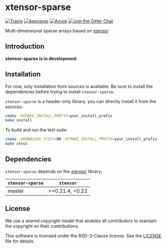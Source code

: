 # xtensor-sparse

[![Travis](https://travis-ci.com/xtensor-stack/xtensor-sparse.svg?branch=master)](https://travis-ci.org/xtensor-stack/xtensor)
[![Appveyor](https://ci.appveyor.com/api/projects/status/aubhh8lvrihw2odx/branch/master?svg=true)](https://ci.appveyor.com/project/xtensor-stack/xtensor-sparse/branch/master)
[![Azure](https://dev.azure.com/xtensor-stack/xtensor-stack/_apis/build/status/xtensor-stack.xtensor-sparse?branchName=master)](https://dev.azure.com/xtensor-stack/xtensor-stack/_build/latest?definitionId=4&branchName=master)
[![Join the Gitter Chat](https://badges.gitter.im/Join%20Chat.svg)](https://gitter.im/QuantStack/Lobby?utm_source=badge&utm_medium=badge&utm_campaign=pr-badge&utm_content=badge)

Multi-dimensional sparse arrays based on [xtensor](https://github.com/xtensor-stack/xtensor)

## Introduction

**xtensor-sparse is in development**

## Installation

For now, only installation from sources is available. Be sure to 
install the dependencies before trying to install `xtensor-sparse`.

`xtensor-sparse` is a header-only library. you can directly install it
from the sources:

```bash
cmake -DCMAKE_INSTALL_PREFIX=your_install_prefix
make install
```

To build and run the test suite:

```bash
cmake -DDOWNLOAD_GTEST=ON -DCMAKE_INSTALL_PREFIX=your_install_prefix
make xtest
```

## Dependencies

`xtensor-sparse` depends on the [xtensor](https://github.com/xtensor-stack/xtensor) library:

| `xtensor-sparse` |    `xtensor`    |
|------------------|-----------------|
|    master        | >=0.21.4, <0.22 |


## License

We use a shared copyright model that enables all contributors to maintain the
copyright on their contributions.

This software is licensed under the BSD-3-Clause license. See the
[LICENSE](LICENSE) file for details.
